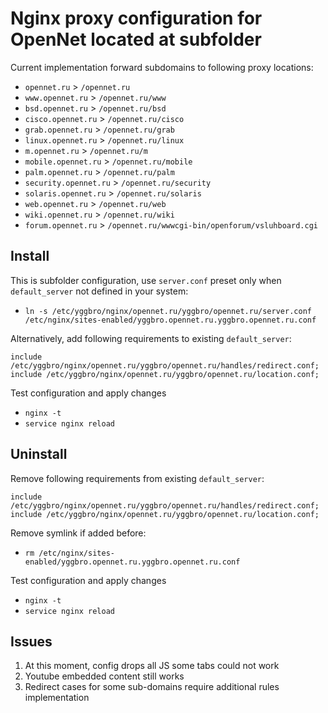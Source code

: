 # Nginx proxy configuration for OpenNet located at subfolder

Current implementation forward subdomains to following proxy locations:

* `opennet.ru` > `/opennet.ru`
* `www.opennet.ru` > `/opennet.ru/www`
* `bsd.opennet.ru` > `/opennet.ru/bsd`
* `cisco.opennet.ru` > `/opennet.ru/cisco`
* `grab.opennet.ru` > `/opennet.ru/grab`
* `linux.opennet.ru` > `/opennet.ru/linux`
* `m.opennet.ru` > `/opennet.ru/m`
* `mobile.opennet.ru` > `/opennet.ru/mobile`
* `palm.opennet.ru` > `/opennet.ru/palm`
* `security.opennet.ru` > `/opennet.ru/security`
* `solaris.opennet.ru` > `/opennet.ru/solaris`
* `web.opennet.ru` > `/opennet.ru/web`
* `wiki.opennet.ru` > `/opennet.ru/wiki`
* `forum.opennet.ru` > `/opennet.ru/wwwcgi-bin/openforum/vsluhboard.cgi`

## Install

This is subfolder configuration, use `server.conf` preset only when `default_server` not defined in your system:

* `ln -s /etc/yggbro/nginx/opennet.ru/yggbro/opennet.ru/server.conf /etc/nginx/sites-enabled/yggbro.opennet.ru.yggbro.opennet.ru.conf`

Alternatively, add following requirements to existing `default_server`:

```
include /etc/yggbro/nginx/opennet.ru/yggbro/opennet.ru/handles/redirect.conf;
include /etc/yggbro/nginx/opennet.ru/yggbro/opennet.ru/location.conf;
```

Test configuration and apply changes

* `nginx -t`
* `service nginx reload`

## Uninstall

Remove following requirements from existing `default_server`:

```
include /etc/yggbro/nginx/opennet.ru/yggbro/opennet.ru/handles/redirect.conf;
include /etc/yggbro/nginx/opennet.ru/yggbro/opennet.ru/location.conf;
```

Remove symlink if added before:

* `rm /etc/nginx/sites-enabled/yggbro.opennet.ru.yggbro.opennet.ru.conf`

Test configuration and apply changes

* `nginx -t`
* `service nginx reload`

## Issues

1. At this moment, config drops all JS some tabs could not work
2. Youtube embedded content still works
3. Redirect cases for some sub-domains require additional rules implementation